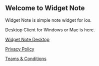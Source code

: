 ## Welcome to Widget Note

Widget Note is simple note widget for ios.

Desktop Client for Windows or Mac is here.

[Widget Note Desktop](http://google.co.jp)


[Privacy Policy](https://ta2yak.github.io/widget-note/policy/en)

[Teams & Conditions](https://ta2yak.github.io/widget-note/terms/en)
